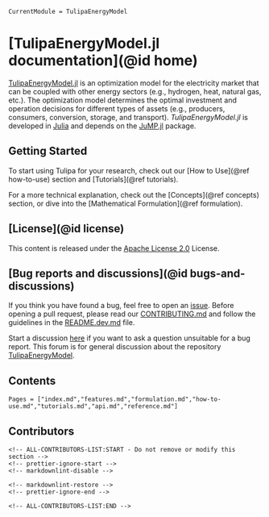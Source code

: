 ```@meta
CurrentModule = TulipaEnergyModel
```

# [TulipaEnergyModel.jl documentation](@id home)

[TulipaEnergyModel.jl](https://github.com/TulipaEnergy/TulipaEnergyModel.jl) is an optimization model for the electricity market that can be coupled with other energy sectors (e.g., hydrogen, heat, natural gas, etc.). The optimization model determines the optimal investment and operation decisions for different types of assets (e.g., producers, consumers, conversion, storage, and transport). _TulipaEnergyModel.jl_ is developed in [Julia](https://julialang.org/) and depends on the [JuMP.jl](https://github.com/jump-dev/JuMP.jl) package.

## Getting Started

To start using Tulipa for your research, check out our [How to Use](@ref how-to-use) section and [Tutorials](@ref tutorials).

For a more technical explanation, check out the [Concepts](@ref concepts) section, or dive into the [Mathematical Formulation](@ref formulation).

## [License](@id license)

This content is released under the [Apache License 2.0](https://www.apache.org/licenses/LICENSE-2.0) License.

## [Bug reports and discussions](@id bugs-and-discussions)

If you think you have found a bug, feel free to open an [issue](https://github.com/TulipaEnergy/TulipaEnergyModel.jl/issues). Before opening a pull request, please read our [CONTRIBUTING.md](https://github.com/TulipaEnergy/TulipaEnergyModel.jl/blob/main/CONTRIBUTING.md) and follow the guidelines in the [README.dev.md](https://github.com/TulipaEnergy/TulipaEnergyModel.jl/blob/main/README.dev.md) file.

Start a discussion [here](https://github.com/TulipaEnergy/TulipaEnergyModel.jl/discussions) if you want to ask a question unsuitable for a bug report. This forum is for general discussion about the repository [TulipaEnergyModel](https://github.com/TulipaEnergy/TulipaEnergyModel.jl).

## Contents

```@contents
Pages = ["index.md","features.md","formulation.md","how-to-use.md","tutorials.md","api.md","reference.md"]
```

## Contributors

```@raw html
<!-- ALL-CONTRIBUTORS-LIST:START - Do not remove or modify this section -->
<!-- prettier-ignore-start -->
<!-- markdownlint-disable -->

<!-- markdownlint-restore -->
<!-- prettier-ignore-end -->

<!-- ALL-CONTRIBUTORS-LIST:END -->
```
